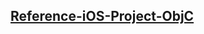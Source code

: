 [Reference-iOS-Project-ObjC](https://github.com/Fay-Ho/Reference-Project/tree/develop/Reference-iOS-Project/Reference-iOS-Project-ObjC)
---
